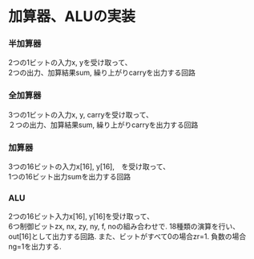 # 加算器、ALUの実装

### 半加算器
2つの1ビットの入力x, yを受け取って、  
2つの出力、加算結果sum, 繰り上がりcarryを出力する回路

### 全加算器
3つの1ビットの入力x, y, carryを受け取って、  
２つの出力、加算結果sum, 繰り上がりcarryを出力する回路

### 加算器
3つの16ビットの入力x[16], y[16],　を受け取って、  
1つの16ビット出力sumを出力する回路

### ALU
2つの16ビット入力x[16], y[16]を受け取って、  
6つ制御ビットzx, nx, zy, ny, f, noの組み合わせで. 
18種類の演算を行い、out[16]として出力する回路. 
また、ビットがすべて0の場合zr=1. 負数の場合ng=1を出力する. 
